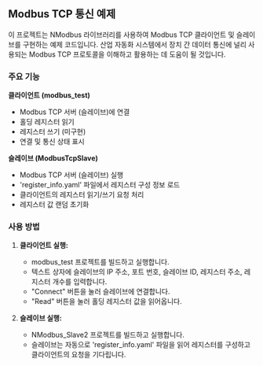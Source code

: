 ## Modbus TCP 통신 예제

이 프로젝트는 NModbus 라이브러리를 사용하여 Modbus TCP 클라이언트 및 슬레이브를 구현하는 예제 코드입니다. 산업 자동화 시스템에서 장치 간 데이터 통신에 널리 사용되는 Modbus TCP 프로토콜을 이해하고 활용하는 데 도움이 될 것입니다.

### 주요 기능

**클라이언트 (modbus\_test)**

*   Modbus TCP 서버 (슬레이브)에 연결
*   홀딩 레지스터 읽기
*   레지스터 쓰기 (미구현)
*   연결 및 통신 상태 표시

**슬레이브 (ModbusTcpSlave)**

*   Modbus TCP 서버 (슬레이브) 실행
*   'register\_info.yaml' 파일에서 레지스터 구성 정보 로드
*   클라이언트의 레지스터 읽기/쓰기 요청 처리
*   레지스터 값 랜덤 초기화

### 사용 방법

1.  **클라이언트 실행:**
    *   modbus\_test 프로젝트를 빌드하고 실행합니다.
    *   텍스트 상자에 슬레이브의 IP 주소, 포트 번호, 슬레이브 ID, 레지스터 주소, 레지스터 개수를 입력합니다.
    *   "Connect" 버튼을 눌러 슬레이브에 연결합니다.
    *   "Read" 버튼을 눌러 홀딩 레지스터 값을 읽어옵니다.

2.  **슬레이브 실행:**
    *   NModbus\_Slave2 프로젝트를 빌드하고 실행합니다.
    *   슬레이브는 자동으로 'register\_info.yaml' 파일을 읽어 레지스터를 구성하고 클라이언트의 요청을 기다립니다.